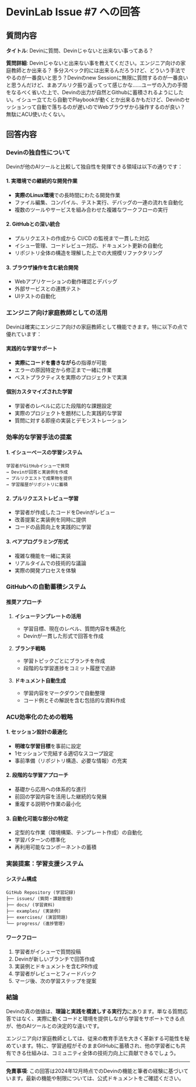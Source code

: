 # DevinLab Issue #7 への回答

## 質問内容

**タイトル**: Devinに質問、Devinじゃないと出来ない事ってある？

**質問詳細**:
Devinじゃないと出来ない事を教えてください。エンジニア向けの家庭教師とか出来る？
多分スペック的には出来るんだろうけど、どういう手法でやるのが一番良いと思う？Devinのnew Sessionに無限に質問するのが一番良いと思うんだけど、まあプルリク振り返ってって感じかな……ユーザの入力の手間をなるべく省いた上で、Devinの出力が自然とGithubに蓄積されるようにしたい。イシュー立てたら自動でPlaybookが動くとか出来るかもだけど、Devinのセッションって自動で落ちるのが遅いのでWebブラウザから操作するのが良い？無駄にACU使いたくない。

## 回答内容

### Devinの独自性について

Devinが他のAIツールと比較して独自性を発揮できる領域は以下の通りです：

#### 1. 実環境での継続的な開発作業
- **実際のLinux環境**での長時間にわたる開発作業
- ファイル編集、コンパイル、テスト実行、デバッグの一連の流れを自動化
- 複数のツールやサービスを組み合わせた複雑なワークフローの実行

#### 2. GitHubとの深い統合
- プルリクエストの作成から CI/CD の監視まで一貫した対応
- イシュー管理、コードレビュー対応、ドキュメント更新の自動化
- リポジトリ全体の構造を理解した上での大規模リファクタリング

#### 3. ブラウザ操作を含む統合開発
- Webアプリケーションの動作確認とデバッグ
- 外部サービスとの連携テスト
- UIテストの自動化

### エンジニア向け家庭教師としての活用

Devinは確実にエンジニア向けの家庭教師として機能できます。特に以下の点で優れています：

#### 実践的な学習サポート
- **実際にコードを書きながら**の指導が可能
- エラーの原因特定から修正まで一緒に作業
- ベストプラクティスを実際のプロジェクトで実演

#### 個別カスタマイズされた学習
- 学習者のレベルに応じた段階的な課題設定
- 実際のプロジェクトを題材にした実践的な学習
- 質問に対する即座の実装とデモンストレーション

### 効率的な学習手法の提案

#### 1. イシューベースの学習システム
```
学習者がGitHubイシューで質問 
→ Devinが回答と実装例を作成 
→ プルリクエストで成果物を提供 
→ 学習履歴がリポジトリに蓄積
```

#### 2. プルリクエストレビュー学習
- 学習者が作成したコードをDevinがレビュー
- 改善提案と実装例を同時に提供
- コードの品質向上を実践的に学習

#### 3. ペアプログラミング形式
- 複雑な機能を一緒に実装
- リアルタイムでの技術的な議論
- 実際の開発プロセスを体験

### GitHubへの自動蓄積システム

#### 推奨アプローチ
1. **イシューテンプレートの活用**
   - 学習目標、現在のレベル、質問内容を構造化
   - Devinが一貫した形式で回答を作成

2. **ブランチ戦略**
   - 学習トピックごとにブランチを作成
   - 段階的な学習進捗をコミット履歴で追跡

3. **ドキュメント自動生成**
   - 学習内容をマークダウンで自動整理
   - コード例とその解説を含む包括的な資料作成

### ACU効率化のための戦略

#### 1. セッション設計の最適化
- **明確な学習目標**を事前に設定
- 1セッションで完結する適切なスコープ設定
- 事前準備（リポジトリ構造、必要な情報）の充実

#### 2. 段階的な学習アプローチ
- 基礎から応用への体系的な進行
- 前回の学習内容を活用した継続的な発展
- 重複する説明や作業の最小化

#### 3. 自動化可能な部分の特定
- 定型的な作業（環境構築、テンプレート作成）の自動化
- 学習パターンの標準化
- 再利用可能なコンポーネントの蓄積

### 実装提案：学習支援システム

#### システム構成
```
GitHub Repository (学習記録)
├── issues/ (質問・課題管理)
├── docs/ (学習資料)
├── examples/ (実装例)
├── exercises/ (演習問題)
└── progress/ (進捗管理)
```

#### ワークフロー
1. 学習者がイシューで質問投稿
2. Devinが新しいブランチで回答作成
3. 実装例とドキュメントを含むPR作成
4. 学習者がレビューとフィードバック
5. マージ後、次の学習ステップを提案

### 結論

Devinの真の価値は、**理論と実践を橋渡しする実行力**にあります。単なる質問応答ではなく、実際に動くコードと環境を提供しながら学習をサポートできる点が、他のAIツールとの決定的な違いです。

エンジニア向け家庭教師としては、従来の教育手法を大きく革新する可能性を秘めています。特に、学習過程がそのままGitHubに蓄積され、他の学習者にも共有できる仕組みは、コミュニティ全体の技術力向上に貢献できるでしょう。

---

**免責事項**: この回答は2024年12月時点でのDevinの機能と筆者の経験に基づいています。最新の機能や制限については、公式ドキュメントをご確認ください。
